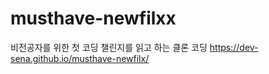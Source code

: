 # musthave-newfilxx

비전공자를 위한 첫 코딩 챌린지를 읽고 하는 클론 코딩
https://dev-sena.github.io/musthave-newfilx/

<!-- <div>
    <h5>**220802 회고**<h5>
    <h6>책을 읽고 클론 코딩을 시작했다. netfilx의 사이트를 클론아닌 클론 코딩? 이였는데 form 태그는 많이 써봐서 어렵지 않았지만, header의 background-img를 화면 크기별로 예쁘게 조절될 수 있도록 설정하는게 조금 힘들었다. 그래도 나름 만족스럽게 잘 해놓은 것 같다.<h6>
<div>

<div>
    <h5>**220803 회고**<h5>
    <h6>selectoprofile.html 부분을 오늘 시작해서 오늘 다 했다. 대부분 다 해봤던 기능들이여서 어렵지 않게 구현했다. <h6>
<div>

<div>
    <h5>**220805 회고**<h5>
    <h6>정말 딱 기초만 살짝 훑어본 js 지식으로 원하는 기능을 구현하는데 시간이 너무 오래걸렸다. 먼저 돋보기 아이콘을 누르면 text를 입력할 수 있는 창이 나오고 다시 누르면 들어가게 하는 기능은 부스트코스 생활코딩님 강의를 통해 어떻게 코드를 쳐야겠다는 생각은 들었고 기능을 구현했다! 하지만 스크롤을 했을때 다르게 동작하게 만드는 것은 조금 어려웠다. 그래서 구글링을 통해 해당 기능을 구현할 사람이 작성한 코드를 클론했다.. js를 더 열심히 공부해서 원하는 기능을 잘 구현할 수 있었으면 좋겠다. <h6>
<div>

<div>
    <h5>**220805 회고**<h5>
    <h6>findmovie.html의 거의 모든 부분을 오늘 다 했다. 조금 신경썼던 부분은 화면 크기에 따라 font-size 등이 함께 변하는 것에 신경썼다. <h6>
<div>

<div>
    <h5>**220806 회고**<h5>
    <h6>css, img, js 파일의 경로를 잘 설정해야되는데 계속 html기준으로만 설정하다보니 경로가 틀려서 파일이 연결되지 않는 오류가 발생했다. <br/> 이를 해결하기 위해서 구글링하여 상대경로와 절대경로에 대해서 다시 한번 개념을 정리했고, 다음에 경로를 지정할 때에는 이를 유의하여 작성해야겠다.<h6>
<div>

<div>
    <h5>**220809 회고**<h5>
    <h6>mypage.html을 작업했다. 아는 기능들을 구현하는 것이라 크게 어려운 것은 없었다. 근데 왜 또 css는 적용이 안되며, js도 적용이 안되는지 모르겠다.. 분명 로컬 컴퓨터에서 누르면 잘 되는데,,,<h6>
<div>

<div>
    <h5>**220810 회고**<h5>
    <h6>css를 전체적으로 다시 작업했고 익숙했던 margin사용으로 인터페이스 위치를 조정했다. js경로 설정과 토글도 다시 구현했다. 기존 js와는 다른 점은 css에서 기존의 visibility 대신 display를 사용하여 보이지 않을때는 none으로 하고 보일때는 inline으로 바꿨다.. <h6>
<div>

<div>
    <h5>**220812 회고**<h5>
    <h6>스크롤시 nav의 백그라운드 색깔과 아이콘 색깔이 변하는 기능을 다시 구현했다. 더불어 알람 아이콘에 마우스 오버시 모달창이 나오도록 했는데, 계속 깜빡거림이 생겨서 계속 구글링을 했다. 결론은 너무 쉬웠다. 알람 아이콘을 hover했을때 애니메이션이 작동하도록 css한 것과 hover시 모달창이 보이도록 한 것이 충돌을 해서 깜빡임이 생겼던 것 같다. hover시 애니메이션이 작동되도록 했던 것을 삭제하니 깜빡임이 없어졌다. <h6>
<div>
-->
